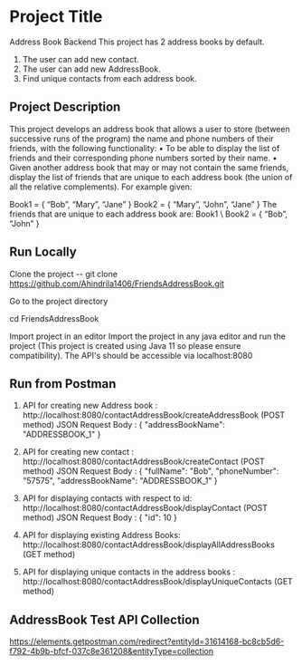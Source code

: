 # Project Title

Address Book Backend
This project has 2 address books by default. 
1) The user can add new contact.
2) The user can add new AddressBook.
3) Find unique contacts from each address book. 

## Project Description
This project develops an address book that allows a user to store (between
successive runs of the program) the name and phone numbers of their friends, with the
following functionality:
• To be able to display the list of friends and their corresponding phone numbers sorted
by their name.
• Given another address book that may or may not contain the same friends, display the
list of friends that are unique to each address book (the union of all the relative
complements). For example given:

Book1 = { “Bob”, “Mary”, “Jane” }
Book2 = { “Mary”, “John”, “Jane” }
The friends that are unique to each address book are:
Book1 \ Book2 = { “Bob”, “John” }

## Run Locally

Clone the project -- git clone https://github.com/Ahindrila1406/FriendsAddressBook.git


Go to the project directory

  cd FriendsAddressBook


Import project in an editor
  Import the project in any java editor and run the project (This project is created using Java 11 so please ensure compatibility). The API's should be accessible via localhost:8080

## Run from Postman

1) API for creating new Address book : http://localhost:8080/contactAddressBook/createAddressBook (POST method)
   JSON Request Body :
   {
    "addressBookName": "ADDRESSBOOK_1"
   }
2) API for creating new contact : http://localhost:8080/contactAddressBook/createContact (POST method)
   JSON Request Body :
   {
    "fullName": "Bob",
    "phoneNumber": "57575",
    "addressBookName": "ADDRESSBOOK_1"
   }
3) API for displaying contacts with respect to id: http://localhost:8080/contactAddressBook/displayContact (POST method)
    JSON Request Body :
   {
    "id": 10
   }
   
4) API for displaying existing Address Books: http://localhost:8080/contactAddressBook/displayAllAddressBooks (GET method)   
  
5) API for displaying unique contacts in the address books : http://localhost:8080/contactAddressBook/displayUniqueContacts (GET method)

## AddressBook Test API Collection

https://elements.getpostman.com/redirect?entityId=31614168-bc8cb5d6-f792-4b9b-bfcf-037c8e361208&entityType=collection

